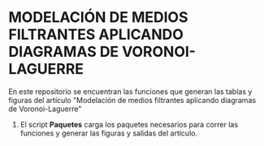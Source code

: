 # MODELACIÓN DE MEDIOS FILTRANTES APLICANDO DIAGRAMAS DE VORONOI-LAGUERRE

En este repositorio se encuentran las funciones que generan las tablas y figuras del artículo "Modelación de medios filtrantes aplicando diagramas de Voronoi-Laguerre"

1.  El script **Paquetes** carga los paquetes necesarios para correr las funciones y generar las figuras y salidas del artículo.  
